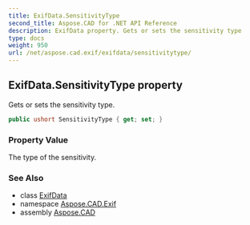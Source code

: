 ```yaml
---
title: ExifData.SensitivityType
second_title: Aspose.CAD for .NET API Reference
description: ExifData property. Gets or sets the sensitivity type
type: docs
weight: 950
url: /net/aspose.cad.exif/exifdata/sensitivitytype/
---
```

## ExifData.SensitivityType property

Gets or sets the sensitivity type.

```csharp
public ushort SensitivityType { get; set; }
```

### Property Value

The type of the sensitivity.

### See Also

* class [ExifData](../)
* namespace [Aspose.CAD.Exif](../../exifdata/)
* assembly [Aspose.CAD](../../../)


